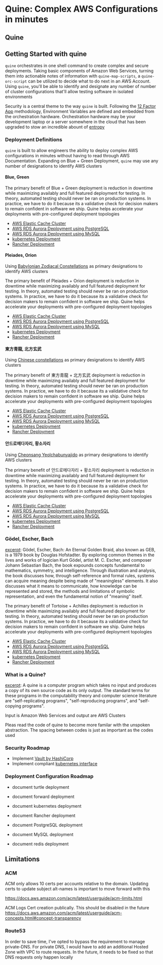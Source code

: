 # Quine&#x3a; Complex AWS Configurations in minutes

## Quine
## Getting Started with quine
`quine` orchestrates in one shell command to create complex and secure deployments. Taking basic components of Amazon Web Services, turning them
into actionable notes of information with `quine-map-scripts`, a `quine-orc-script` can be utilized to decide what to do next in an AWS Account.
Using `quine`, you'll be able to identify and designate any number of number of cluster configurations that'll allow testing software in isolated environments

Security is a central theme to the way `quine` is built. Following the [12 Factor App](https://12factor.net/`) methodology, Environment Variables are defined and embedded from
the orchestration hardware. Orchestration hardware may be your development laptop or a server somewhere in the cloud that has been upgraded to stow an incredible abount of [entropy](https://blog.cloudflare.com/randomness-101-lavarand-in-production/)

### Deployment Definitions
`quine` is built to allow engineers the ability to deploy complex AWS configurations in minutes without having to read through AWS Documentation. Expanding on Blue + Green Deployment, `quine` may use any number of designations to identify AWS clusters

#### Blue, Green
The primary benefit of Blue + Green deployment is reduction in downtime while maximizing availably and full featured deployment for testing. In theory, automated testing should never
be ran on production systems. In practice, we have to do it because its a validative check for decision makers to remain confident in software we ship. Quine helps accelerate your deployments
with pre-configured deployment topologies

* [AWS Elastic Cache Cluster]('/deployment-target-redis-cluster/')
* [AWS RDS Aurora Deployment using PostgreSQL](/deployment-target-postgresql-cluster/)
* [AWS RDS Aurora Deployment using MySQL](/deployment-target-mysql-cluster/)
* [kubernetes Deployment](/deployment-target-k8/)
* [Rancher Deployment](/deployment-target-rancher/)

#### Pleiades, Orion

Using [Babylonian Zodiacal Constellations](https://en.wikipedia.org/wiki/Babylonian_star_catalogues) as primary designations to identify AWS clusters

The primary benefit of Pleiades + Orion deployment is reduction in downtime while maximizing availably and full featured deployment for testing. In theory, automated testing should never
be ran on production systems. In practice, we have to do it because its a validative check for decision makers to remain confident in software we ship. Quine helps accelerate your deployments
with pre-configured deployment topologies

* [AWS Elastic Cache Cluster]('/deployment-target-redis-cluster/')
* [AWS RDS Aurora Deployment using PostgreSQL](/deployment-target-postgresql-cluster/)
* [AWS RDS Aurora Deployment using MySQL](/deployment-target-mysql-cluster/)
* [kubernetes Deployment](/deployment-target-k8/)
* [Rancher Deployment](/deployment-target-rancher/)


#### 東方青龍, 北方玄武
Using [Chinese constellations](https://en.wikipedia.org/wiki/Chinese_constellations) as primary designations to identify AWS clusters

The primary benefit of 東方青龍 + 北方玄武 deployment is reduction in downtime while maximizing availably and full featured deployment for testing. In theory, automated testing should never
be ran on production systems. In practice, we have to do it because its a validative check for decision makers to remain confident in software we ship. Quine helps accelerate your deployments
with pre-configured deployment topologies

* [AWS Elastic Cache Cluster]('/deployment-target-redis-cluster/')
* [AWS RDS Aurora Deployment using PostgreSQL](/deployment-target-postgresql-cluster/)
* [AWS RDS Aurora Deployment using MySQL](/deployment-target-mysql-cluster/)
* [kubernetes Deployment](/deployment-target-k8/)
* [Rancher Deployment](/deployment-target-rancher/)

#### 안드로메다자리, 황소자리
Using [Cheonsang Yeolchabunyajido](https://en.wikipedia.org/wiki/Cheonsang_Yeolchabunyajido) as primary designations to identify AWS clusters

The primary benefit of 안드로메다자리 + 황소자리 deployment is reduction in downtime while maximizing availably and full featured deployment for testing. In theory, automated testing should never
be ran on production systems. In practice, we have to do it because its a validative check for decision makers to remain confident in software we ship. Quine helps accelerate your deployments
with pre-configured deployment topologies

* [AWS Elastic Cache Cluster]('/deployment-target-redis-cluster/')
* [AWS RDS Aurora Deployment using PostgreSQL](/deployment-target-postgresql-cluster/)
* [AWS RDS Aurora Deployment using MySQL](/deployment-target-mysql-cluster/)
* [kubernetes Deployment](/deployment-target-k8/)
* [Rancher Deployment](/deployment-target-rancher/)

### Gödel, Escher, Bach
[excerpt](https://en.wikipedia.org/wiki/G%C3%B6del,_Escher,_Bach): Gödel, Escher, Bach: An Eternal Golden Braid, also known as GEB, is a 1979 book by Douglas Hofstadter. By exploring common themes in the lives and works of logician Kurt Gödel, artist M. C. Escher, and composer Johann Sebastian Bach, the book expounds concepts fundamental to mathematics, symmetry, and intelligence. Through illustration and analysis, the book discusses how, through self-reference and formal rules, systems can acquire meaning despite being made of "meaningless" elements. It also discusses what it means to communicate, how knowledge can be represented and stored, the methods and limitations of symbolic representation, and even the fundamental notion of "meaning" itself.

The primary benefit of Tortoise + Achilles deployment is reduction in downtime while maximizing availably and full featured deployment for testing. In theory, automated testing should never
be ran on production systems. In practice, we have to do it because its a validative check for decision makers to remain confident in software we ship. Quine helps accelerate your deployments
with pre-configured deployment topologies

* [AWS Elastic Cache Cluster]('/deployment-target-redis-cluster/')
* [AWS RDS Aurora Deployment using PostgreSQL](/deployment-target-postgresql-cluster/)
* [AWS RDS Aurora Deployment using MySQL](/deployment-target-mysql-cluster/)
* [kubernetes Deployment](/deployment-target-k8/)
* [Rancher Deployment](/deployment-target-rancher/)

### What is a Quine?
[excerpt](https://en.wikipedia.org/wiki/Quine_\(computing\)): A quine is a computer program which takes no input and produces a copy of its own source code as its only output. The standard terms for these programs in the computability theory and computer science literature are "self-replicating programs", "self-reproducing programs", and "self-copying programs".

Input is Amazon Web Services and output are AWS Clusters

Pleas read the code of quine to become more familar with the unspoken abstraction. The spacing between codes is just as important as the codes used

### Security Roadmap

* Implement [Vault by HashiCorp](https://www.vaultproject.io/)
* Implement compliant [kubernetes interface](https://kubernetes.io/)

### Deployment Configuration Roadmap

* document turtle deployment
* document forward deployment
* document kubernetes deployment
* document Rancher deployment
* document PostgreSQL deployment
* document MySQL deployment

* document redis deployment

## Limitations

### ACM
ACM only allows 10 certs per accounts relative to the domain. Updating certs to update subject alt-names is important to move forward with this

https://docs.aws.amazon.com/acm/latest/userguide/acm-limits.html

ACM Logs Cert creation publically. This should be disabled in the future https://docs.aws.amazon.com/acm/latest/userguide/acm-concepts.html#concept-transparency

### Route53
In order to save time, I've opted to bypass the requirement to manage private-DNS. For private DNS, I would have to add an additional Hosted Zone with VPC to route requests. In the future, it needs to be fixed so that DNS requests only happen locally

